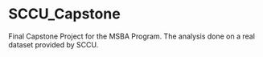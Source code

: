 # SCCU_Capstone
Final Capstone Project for the MSBA Program. The analysis done on a real dataset provided by SCCU.
